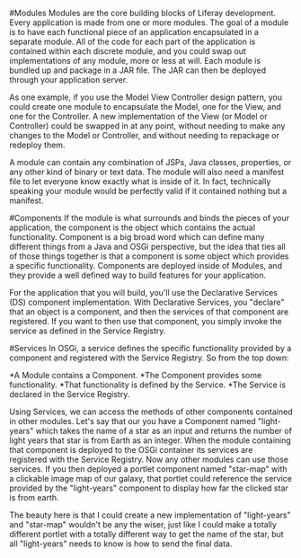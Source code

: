 #Modules 
Modules are the core building blocks of Liferay development. Every application 
is made from one or more modules. The goal of a module is to have each 
functional piece of an application encapsulated in a separate module. All of 
the code for each part of the application is contained within each discrete 
module, and you could swap out implementations of any module, more or less at 
will. Each module is bundled up and package in a JAR file. The JAR can then be 
deployed through your application server. 

As one example, if you use the Model View Controller design pattern, you could 
create one module to encapsulate the Model, one for the View, and one for the 
Controller. A new implementation of the View (or Model or Controller) could be 
swapped in at any point, without needing to make any changes to the Model or 
Controller, and without needing to repackage or redeploy them. 

A module can contain any combination of JSPs, Java classes, properties, or any 
other kind of binary or text data. The module will also need a manifest file to 
let everyone know exactly what is inside of it. In fact, technically speaking 
your module would be perfectly valid if it contained nothing but a manifest. 


#Components 
If the module is what surrounds and binds the pieces of your application, the 
component is the object which contains the actual functionality. Component is a 
big broad word which can define many different things from a Java and OSGi 
perspective, but the idea that ties all of those things together is that a 
component is some object which provides a specific functionality. Components 
are deployed inside of Modules, and they provide a well defined way to build 
features for your application. 

For the application that you will build, you'll use the Declarative Services 
(DS) component implementation. With Declarative Services, you "declare" that an 
object is a component, and then the services of that component are registered. 
If you want to then use that component, you simply invoke the service as 
defined in the Service Registry. 

#Services 
In OSGi, a service defines the specific functionality provided by a component 
and registered with the Service Registry. So from the top down: 

*A Module contains a Component. 
*The Component provides some functionality. 
*That functionality is defined by the Service. 
*The Service is declared in the Service Registry. 

Using Services, we can access the methods of other components contained in 
other modules. Let's say that our you have a Component named "light-years" 
which takes the name of a star as an input and returns the number of light 
years that star is from Earth as an integer. When the module containing that 
component is deployed to the OSGi container its services are registered with 
the Service Registry. Now any other modules can use those services. If you then 
deployed a portlet component named "star-map" with a clickable image map of our 
galaxy, that portlet could reference the service provided by the "light-years" 
component to display how far the clicked star is from earth. 

The beauty here is that I could create a new implementation of "light-years" 
and "star-map" wouldn't be any the wiser, just like I could make a totally 
different portlet with a totally different way to get the name of the star, but 
all "light-years" needs to know is how to send the final data. 